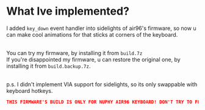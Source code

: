 # What Ive implemented?
I added `key_down` event handler into sidelights of air96's firmware, so now u can make cool animations for that sticks at corners of the keyboard.<br/><br/>

You can try my firmware, by installing it from `build.7z`<br/>
If you're disappointed my firmware, u can restore the original one, by installing it from `build.backup.7z`.<br/><br/>

p.s. I didn't implement VIA support for sidelights, so its only swappable with keyboard hotkeys. 

```json
THIS FIRMWARE'S BUILD IS ONLY FOR NUPHY AIR96 KEYBOARD! DON'T TRY TO FLASH IT, UNTIL YOU DON'T KNOW WHAT TO DO!
```
